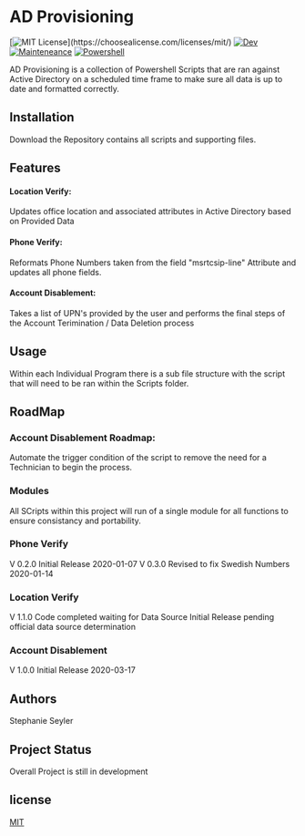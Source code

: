 # AD Provisioning
[![MIT License](https://img.shields.io/apm/l/atomic-design-ui.svg?)](https://choosealicense.com/licenses/mit/)
[![Dev](https://img.shields.io/badge/Version-Dev-blue)]()
[![Mainteneance](https://img.shields.io/maintenance/yes/2020?style=plastic)]()
[![Powershell](https://img.shields.io/badge/Powershell-v%205.1-orange)](https://www.microsoft.com/en-us/download/details.aspx?id=54616)

AD Provisioning is a collection of Powershell Scripts that are ran against Active Directory on a scheduled time frame
to make sure all data is up to date and formatted correctly.

## Installation

Download the Repository contains all scripts and supporting files.

## Features

#### Location Verify:
Updates office location and associated attributes in Active Directory based on Provided Data

#### Phone Verify:
Reformats Phone Numbers taken from the field "msrtcsip-line" Attribute and updates all phone fields.

#### Account Disablement:
Takes a list of UPN's provided by the user and performs the final steps of the Account Terimination / Data Deletion process

## Usage

Within each Individual Program there is a sub file structure with the script that will need to be ran within the Scripts folder.

## RoadMap

### Account Disablement Roadmap:
Automate the trigger condition of the script to remove the need for a Technician to begin the process. 

### Modules
All SCripts within this project will run of a single module for all functions to ensure consistancy and portability. 

### Phone Verify
V 0.2.0 Initial Release 2020-01-07
V 0.3.0 Revised to fix Swedish Numbers 2020-01-14

### Location Verify
V 1.1.0 Code completed waiting for Data Source
Initial Release pending official data source determination

### Account Disablement
V 1.0.0 Initial Release 2020-03-17


## Authors
Stephanie Seyler 

## Project Status
Overall Project is still in development

## license 
[MIT](https://choosealicense.com/licenses/mit/)
